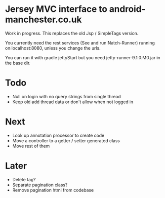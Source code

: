 Jersey MVC interface to android-manchester.co.uk
================================================
 
Work in progress. This replaces the old Jsp / SimpleTags version.

You currently need the rest services (See and run Natch-Runner) running on localhost:8080, unless you change the urls.

You can run it with gradle jettyStart but you need jetty-runner-9.1.0.M0.jar in the base dir.

Todo
====

* Null on login with no query strings from single thread
* Keep old add thread data or don't allow when not logged in

Next
===

* Look up annotation processor to create code
* Move a controller to a getter / setter generated class
* Move rest of them

Later
=====

* Delete tag?
* Separate pagination class?
* Remove pagination html from codebase
